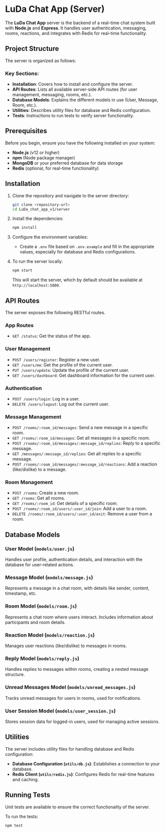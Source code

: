 # LuDa Chat App (Server)

The **LuDa Chat App** server is the backend of a real-time chat system built with **Node.js** and **Express**. It handles user authentication, messaging, rooms, reactions, and integrates with Redis for real-time functionality.

## Project Structure

The server is organized as follows:

### Key Sections:

- **Installation**: Covers how to install and configure the server.
- **API Routes**: Lists all available server-side API routes (for user management, messaging, rooms, etc.).
- **Database Models**: Explains the different models in use (User, Message, Room, etc.).
- **Utilities**: Describes utility files for database and Redis configuration.
- **Tests**: Instructions to run tests to verify server functionality.


## Prerequisites

Before you begin, ensure you have the following installed on your system:

- **Node.js** (v12 or higher)
- **npm** (Node package manager)
- **MongoDB** or your preferred database for data storage
- **Redis** (optional, for real-time functionality)

## Installation

1. Clone the repository and navigate to the server directory:

    ```bash
    git clone <repository-url>
    cd LuDa_chat_app_v1/server
    ```

2. Install the dependencies:

    ```bash
    npm install
    ```

3. Configure the environment variables:
   - Create a `.env` file based on `.env.example` and fill in the appropriate values, especially for database and Redis configurations.

4. To run the server locally:

    ```bash
    npm start
    ```

    This will start the server, which by default should be available at `http://localhost:5000`.

## API Routes

The server exposes the following RESTful routes.

### App Routes
- `GET /status`: Get the status of the app.

### User Management
- `POST /users/register`: Register a new user.
- `GET /users/me`: Get the profile of the current user.
- `PUT /users/update`: Update the profile of the current user.
- `GET /users/dashboard`: Get dashboard information for the current user.

### Authentication
- `POST /users/login`: Log in a user.
- `DELETE /users/logout`: Log out the current user.

### Message Management
- `POST /rooms/:room_id/messages`: Send a new message in a specific room.
- `GET /rooms/:room_id/messages`: Get all messages in a specific room.
- `POST /rooms/:room_id/messages/:message_id/replies`: Reply to a specific message.
- `GET /messages/:message_id/replies`: Get all replies to a specific message.
- `POST /rooms/:room_id/messages/:message_id/reactions`: Add a reaction (like/dislike) to a message.

### Room Management
- `POST /rooms`: Create a new room.
- `GET /rooms`: Get all rooms.
- `GET /rooms/:room_id`: Get details of a specific room.
- `POST /rooms/:room_id/users/:user_id/join`: Add a user to a room.
- `DELETE /rooms/:room_id/users/:user_id/exit`: Remove a user from a room.

## Database Models

### User Model (`models/user.js`)
Handles user profile, authentication details, and interaction with the database for user-related actions.

### Message Model (`models/message.js`)
Represents a message in a chat room, with details like sender, content, timestamp, etc.

### Room Model (`models/room.js`)
Represents a chat room where users interact. Includes information about participants and room details.

### Reaction Model (`models/reaction.js`)
Manages user reactions (like/dislike) to messages in rooms.

### Reply Model (`models/reply.js`)
Handles replies to messages within rooms, creating a nested message structure.

### Unread Messages Model (`models/unread_messages.js`)
Tracks unread messages for users in rooms, used for notifications.

### User Session Model (`models/user_session.js`)
Stores session data for logged-in users, used for managing active sessions.

## Utilities

The server includes utility files for handling database and Redis configuration:

- **Database Configuration (`utils/db.js`)**: Establishes a connection to your database.
- **Redis Client (`utils/redis.js`)**: Configures Redis for real-time features and caching.

## Running Tests

Unit tests are available to ensure the correct functionality of the server.

To run the tests:

```bash
npm test
